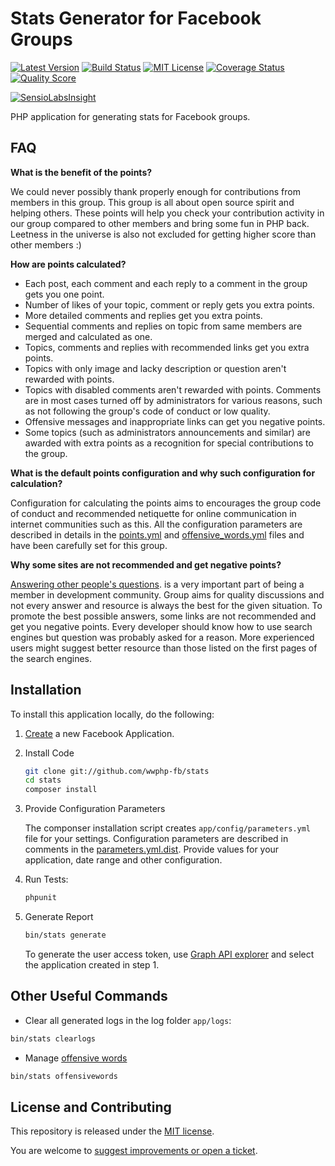 # Stats Generator for Facebook Groups

[![Latest Version](https://img.shields.io/github/release/wwphp-fb/stats.svg?style=flat-square)](https://github.com/wwphp-fb/stats/releases)
[![Build Status](https://img.shields.io/travis/wwphp-fb/stats/master.svg?style=flat-square)](https://travis-ci.org/wwphp-fb/stats)
[![MIT License](https://img.shields.io/badge/license-MIT-brightgreen.svg?style=flat-square)](LICENSE)
[![Coverage Status](https://img.shields.io/scrutinizer/coverage/g/wwphp-fb/stats.svg?style=flat-square)](https://scrutinizer-ci.com/g/wwphp-fb/stats/code-structure)
[![Quality Score](https://img.shields.io/scrutinizer/g/wwphp-fb/stats.svg?style=flat-square)](https://scrutinizer-ci.com/g/wwphp-fb/stats)

[![SensioLabsInsight](https://insight.sensiolabs.com/projects/c317a2f5-1fbe-4d76-a93c-8f0d98e61ef6/big.png)](https://insight.sensiolabs.com/projects/c317a2f5-1fbe-4d76-a93c-8f0d98e61ef6)

PHP application for generating stats for Facebook groups.

## FAQ

**What is the benefit of the points?**

We could never possibly thank properly enough for contributions from members in
this group. This group is all about open source spirit and helping others. These
points will help you check your contribution activity in our group compared to
other members and bring some fun in PHP back. Leetness in the universe is also
not excluded for getting higher score than other members :)

**How are points calculated?**

* Each post, each comment and each reply to a comment in the group gets you one point.
* Number of likes of your topic, comment or reply gets you extra points.
* More detailed comments and replies get you extra points.
* Sequential comments and replies on topic from same members are merged and calculated as one.
* Topics, comments and replies with recommended links get you extra points.
* Topics with only image and lacky description or question aren't rewarded with
  points.
* Topics with disabled comments aren't rewarded with points. Comments are in
  most cases turned off by administrators for various reasons, such as not
  following the group's code of conduct or low quality.
* Offensive messages and inappropriate links can get you negative points.
* Some topics (such as administrators announcements and similar) are awarded with
  extra points as a recognition for special contributions to the group.

**What is the default points configuration and why such configuration for calculation?**

Configuration for calculating the points aims to encourages the group code of
conduct and recommended netiquette for online communication in internet communities
such as this. All the configuration parameters are described in details in the
[points.yml](app/config/points.yml) and
[offensive_words.yml](app/config/offensive_words.yml) files and have been
carefully set for this group.

**Why some sites are not recommended and get negative points?**

[Answering other people's questions](http://dev-human.com/~mauriciojr/growing-your-experience-with-community-participation).
is a very important part of being a member in development community. Group aims
for quality discussions and not every answer and resource is always the best for
the given situation. To promote the best possible answers, some links are not
recommended and get you negative points. Every developer should know how to use
search engines but question was probably asked for a reason. More experienced
users might suggest better resource than those listed on the first pages of the
search engines.

## Installation

To install this application locally, do the following:

1. [Create](https://developers.facebook.com/) a new Facebook Application.

2. Install Code

    ```bash
    git clone git://github.com/wwphp-fb/stats
    cd stats
    composer install
    ```

3. Provide Configuration Parameters

    The componser installation script creates `app/config/parameters.yml` file
    for your settings. Configuration parameters are described in comments in the
    [parameters.yml.dist](app/config/parameters.yml.dist). Provide values for
    your application, date range and other configuration.

4. Run Tests:

    ```bash
    phpunit
    ```

5. Generate Report

    ```bash
    bin/stats generate
    ```

    To generate the user access token, use
    [Graph API explorer](https://developers.facebook.com/tools/explorer/) and
    select the application created in step 1.

## Other Useful Commands

* Clear all generated logs in the log folder `app/logs`:

```bash
bin/stats clearlogs
```

* Manage [offensive words](/app/config/offensive_words.yml)

```bash
bin/stats offensivewords
```

## License and Contributing

This repository is released under the [MIT license](LICENSE).

You are welcome to [suggest improvements or open a ticket](CONTRIBUTING.md).
